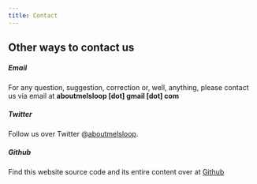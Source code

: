 ```yaml
---
title: Contact
---
```


## Other ways to contact us

##### Email

For any question, suggestion, correction or, well, anything, please contact us via email at **aboutmelsloop [dot] gmail [dot] com**

##### Twitter

Follow us over Twitter @[aboutmelsloop](https://twitter.com/aboutmelsloop).

##### Github

Find this website source code and its entire content over at [Github](https://github.com/tomerlichtash/mels-loop)

